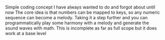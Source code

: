 Simple coding concept I have always wanted to do and forgot about until now
The core idea is that numbers can be mapped to keys, so any numeric sequence can become a melody. Taking it a step further and you can programmatically play some harmony with a melody and generate the sound waves with math.
This is incomplete as far as full scope but it does work at a base level
